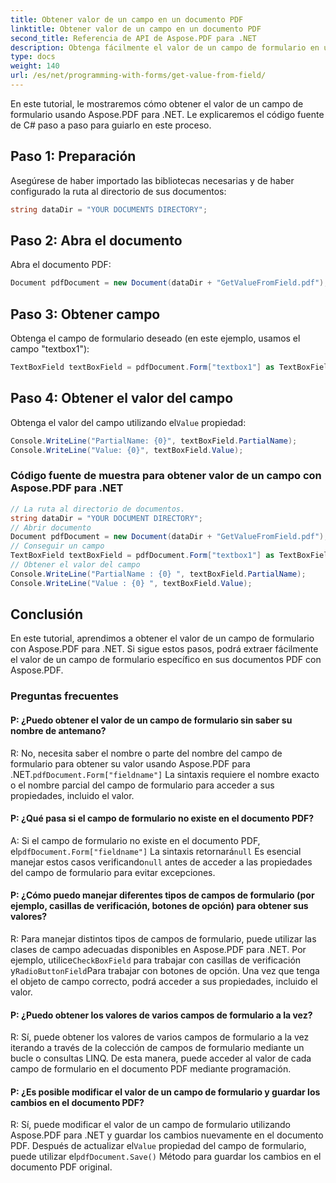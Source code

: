 ```yaml
---
title: Obtener valor de un campo en un documento PDF
linktitle: Obtener valor de un campo en un documento PDF
second_title: Referencia de API de Aspose.PDF para .NET
description: Obtenga fácilmente el valor de un campo de formulario en un documento PDF con Aspose.PDF para .NET.
type: docs
weight: 140
url: /es/net/programming-with-forms/get-value-from-field/
---
```

En este tutorial, le mostraremos cómo obtener el valor de un campo de formulario usando Aspose.PDF para .NET. Le explicaremos el código fuente de C# paso a paso para guiarlo en este proceso.

## Paso 1: Preparación

Asegúrese de haber importado las bibliotecas necesarias y de haber configurado la ruta al directorio de sus documentos:

```csharp
string dataDir = "YOUR DOCUMENTS DIRECTORY";
```

## Paso 2: Abra el documento

Abra el documento PDF:

```csharp
Document pdfDocument = new Document(dataDir + "GetValueFromField.pdf");
```

## Paso 3: Obtener campo

Obtenga el campo de formulario deseado (en este ejemplo, usamos el campo "textbox1"):

```csharp
TextBoxField textBoxField = pdfDocument.Form["textbox1"] as TextBoxField;
```

## Paso 4: Obtener el valor del campo

 Obtenga el valor del campo utilizando el`Value` propiedad:

```csharp
Console.WriteLine("PartialName: {0}", textBoxField.PartialName);
Console.WriteLine("Value: {0}", textBoxField.Value);
```

### Código fuente de muestra para obtener valor de un campo con Aspose.PDF para .NET 
```csharp
// La ruta al directorio de documentos.
string dataDir = "YOUR DOCUMENT DIRECTORY";
// Abrir documento
Document pdfDocument = new Document(dataDir + "GetValueFromField.pdf");
// Conseguir un campo
TextBoxField textBoxField = pdfDocument.Form["textbox1"] as TextBoxField;
// Obtener el valor del campo
Console.WriteLine("PartialName : {0} ", textBoxField.PartialName);
Console.WriteLine("Value : {0} ", textBoxField.Value);
```

## Conclusión

En este tutorial, aprendimos a obtener el valor de un campo de formulario con Aspose.PDF para .NET. Si sigue estos pasos, podrá extraer fácilmente el valor de un campo de formulario específico en sus documentos PDF con Aspose.PDF.

### Preguntas frecuentes

#### P: ¿Puedo obtener el valor de un campo de formulario sin saber su nombre de antemano?

 R: No, necesita saber el nombre o parte del nombre del campo de formulario para obtener su valor usando Aspose.PDF para .NET.`pdfDocument.Form["fieldname"]` La sintaxis requiere el nombre exacto o el nombre parcial del campo de formulario para acceder a sus propiedades, incluido el valor.

#### P: ¿Qué pasa si el campo de formulario no existe en el documento PDF?

 A: Si el campo de formulario no existe en el documento PDF, el`pdfDocument.Form["fieldname"]` La sintaxis retornará`null` Es esencial manejar estos casos verificando`null` antes de acceder a las propiedades del campo de formulario para evitar excepciones.

#### P: ¿Cómo puedo manejar diferentes tipos de campos de formulario (por ejemplo, casillas de verificación, botones de opción) para obtener sus valores?

 R: Para manejar distintos tipos de campos de formulario, puede utilizar las clases de campo adecuadas disponibles en Aspose.PDF para .NET. Por ejemplo, utilice`CheckBoxField` para trabajar con casillas de verificación y`RadioButtonField`Para trabajar con botones de opción. Una vez que tenga el objeto de campo correcto, podrá acceder a sus propiedades, incluido el valor.

#### P: ¿Puedo obtener los valores de varios campos de formulario a la vez?

R: Sí, puede obtener los valores de varios campos de formulario a la vez iterando a través de la colección de campos de formulario mediante un bucle o consultas LINQ. De esta manera, puede acceder al valor de cada campo de formulario en el documento PDF mediante programación.

#### P: ¿Es posible modificar el valor de un campo de formulario y guardar los cambios en el documento PDF?

 R: Sí, puede modificar el valor de un campo de formulario utilizando Aspose.PDF para .NET y guardar los cambios nuevamente en el documento PDF. Después de actualizar el`Value` propiedad del campo de formulario, puede utilizar el`pdfDocument.Save()` Método para guardar los cambios en el documento PDF original.